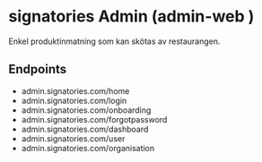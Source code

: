 # signatories Admin (admin-web )

Enkel produktinmatning som kan skötas av restaurangen.

## Endpoints

- admin.signatories.com/home
- admin.signatories.com/login
- admin.signatories.com/onboarding
- admin.signatories.com/forgotpassword
- admin.signatories.com/dashboard
- admin.signatories.com/user
- admin.signatories.com/organisation
